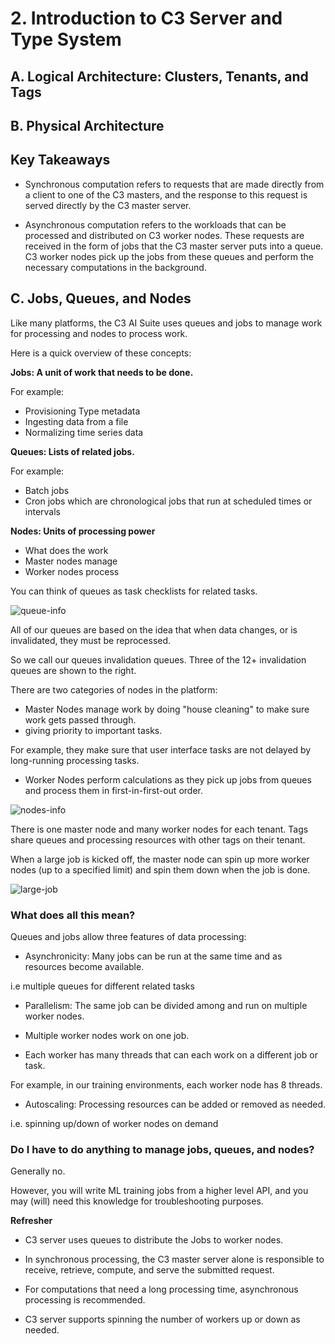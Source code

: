# 2. Introduction to C3 Server and Type System

## A. Logical Architecture: Clusters, Tenants, and Tags

## B. Physical Architecture

## Key Takeaways

- Synchronous computation refers to requests that are made directly from a client to one of the C3 masters, and the response to this request is served directly by the C3 master server. 

- Asynchronous computation refers to the workloads that can be processed and distributed on C3 worker nodes. These requests are received in the form of jobs that the C3 master server puts into a queue. C3 worker nodes pick up the jobs from these queues and perform the necessary computations in the background.

## C. Jobs, Queues, and Nodes

Like many platforms, the C3 AI Suite uses queues and jobs to manage work for processing and nodes to process work.

Here is a quick overview of these concepts:

**Jobs: A unit of work that needs to be done.** 

For example:
- Provisioning Type metadata
- Ingesting data from a file
- Normalizing time series data

**Queues: Lists of related jobs.** 

For example:
- Batch jobs
- Cron jobs which are chronological jobs that run at scheduled times or intervals

**Nodes: Units of processing power**

- What does the work
- Master nodes manage
- Worker nodes process

You can think of queues as task checklists for related tasks.

![queue-info]()

All of our queues are based on the idea that when data changes, or is invalidated, they must be reprocessed. 

So we call our queues invalidation queues. Three of the 12+ invalidation queues are shown to the right.

There are two categories of nodes in the platform:

- Master Nodes manage work by doing "house cleaning" to make sure work gets passed through.
- giving priority to important tasks.

For example, they make sure that user interface tasks are not delayed by long-running processing tasks.
- Worker Nodes perform calculations as they pick up jobs from queues and process them in first-in-first-out order.

![nodes-info]()

There is one master node and many worker nodes for each tenant. Tags share queues and processing resources with other tags on their tenant.

When a large job is kicked off, the master node can spin up more worker nodes (up to a specified limit) and spin them down when the job is done.

![large-job]()

### What does all this mean?

Queues and jobs allow three features of data processing:

- Asynchronicity: Many jobs can be run at the same time and as resources become available.

i.e multiple queues for different related tasks

- Parallelism: The same job can be divided among and run on multiple worker nodes.

- Multiple worker nodes work on one job.

- Each worker has many threads that can each work on a different job or task.

For example, in our training environments, each worker node has 8 threads.

- Autoscaling: Processing resources can be added or removed as needed.

i.e. spinning up/down of worker nodes on demand

### Do I have to do anything to manage jobs, queues, and nodes?

Generally no. 

However, you will write ML training jobs from a higher level API, and you may (will) need this knowledge for troubleshooting purposes. 

**Refresher**

- C3 server uses queues to distribute the Jobs to worker nodes.

- In synchronous processing, the C3 master server alone is responsible to receive, retrieve, compute, and serve the submitted request.

- For computations that need a long processing time, asynchronous processing is recommended.

- C3 server supports spinning the number of workers up or down as needed.
